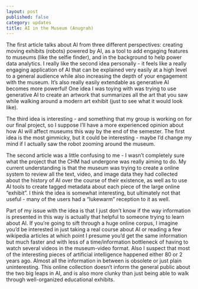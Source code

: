```yaml
---
layout: post
published: false
category: updates
title: AI in the Museum (Anugrah)
---
```

The first article talks about AI from three different perspectives: creating moving exhibits (robots) powered by AI, as a tool to add engaging features to museums (like the selfie finder), and in the background to help power data analytics. I really like the second  idea personally - it feels like a really engaging application of AI that can be explained very easily at a high level to a general audience while also increasing the depth of your engagement with the museum. It’s also really easily extendable as generative AI becomes more powerful! One idea I was toying with was trying to use generative AI to create an artwork that summarizes all the art that you saw while walking around a modern art exhibit (just to see what it would look like).

The third idea is interesting - and something that my group is working on for our final project, so I suppose I’ll have a more experienced opinion about how AI will affect museums this way by the end of the semester. The first idea is the most gimmicky, but it could be interesting - maybe I’d change my mind if I actually saw the robot zooming around the museum.

The second article was a little confusing to me - I wasn’t completely sure what the project that the CHM had undergone was really aiming to do. My current understanding is that the museum was trying to create a online system to review all the text, video, and image data they had collected about the history of AI over the course of their existence, as well as to use AI tools to create tagged metadata about each piece of the large online “exhibit”. I think the idea is somewhat interesting, but ultimately not that useful - many of the users had a “lukewarm” reception to it as well. 

Part of my issue with the idea is that I just don’t know if the way information is presented in this way is actually that helpful to someone trying to learn about AI. If you’re going to sift through a huge online corpus, I imagine you’d be interested in just taking a real course about AI or reading a few wikipedia articles at which point I presume you’d get the same information but much faster and with less of a time/information bottleneck of having to watch several videos in the museum-video format. Also I suspect that most of the interesting pieces of artificial intelligence happened either 80 or 2 years ago. Almost all the information in between is obsolete or just plain uninteresting. This online collection doesn’t inform the general public about the two big leaps in AI, and is also more clunky than just being able to walk through well-organized educational exhibits.
